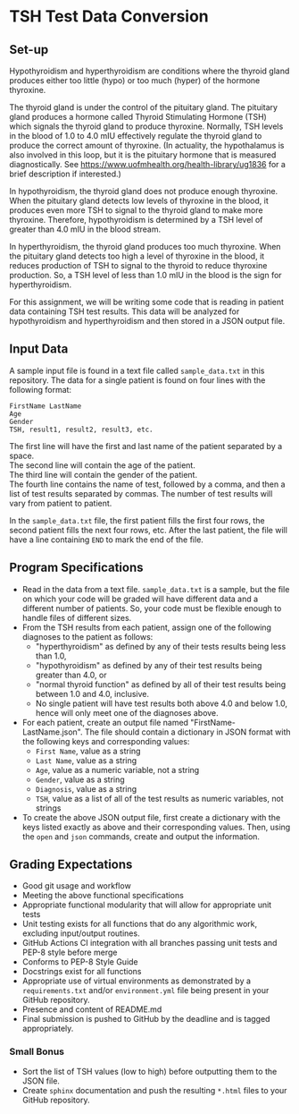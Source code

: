 # TSH Test Data Conversion

## Set-up
Hypothyroidism and hyperthyroidism are conditions where the thyroid gland 
produces either too little (hypo) or too much (hyper) of the hormone thyroxine.

The thyroid gland is under the control of the pituitary gland.  The pituitary
gland produces a hormone called Thyroid Stimulating Hormone (TSH) which 
signals the thyroid gland to produce thyroxine.  Normally, TSH levels in the
blood of 1.0 to 4.0 mIU effectively regulate the thyroid gland to produce the
correct amount of thyroxine.  (In actuality, the hypothalamus is also involved
in this loop, but it is the pituitary hormone that is measured diagnostically.
See <https://www.uofmhealth.org/health-library/ug1836> for a brief description
if interested.)

In hypothyroidism, the thyroid gland does not produce enough 
thyroxine.  When the pituitary gland detects low levels of thyroxine in the
blood, it produces even more TSH to signal to the thyroid gland to make more
thyroxine.  Therefore, hypothyroidism is determined by a TSH level of greater
than 4.0 mIU in the blood stream.

In hyperthyroidism, the thyroid gland produces too much thyroxine.  When the
pituitary gland detects too high a level of thyroxine in the blood, it reduces
production of TSH to signal to the thyroid to reduce thyroxine production.  So,
a TSH level of less than 1.0 mIU in the blood is the sign for hyperthyroidism.  

For this assignment, we will be writing some code that is reading in patient
data containing TSH test results.  This data will be analyzed for hypothyroidism
and hyperthyroidism and then stored in a JSON output file.

## Input Data
A sample input file is found in a text file called `sample_data.txt` in this 
repository.  The data for a single patient is found on four lines with the 
following format:
```
FirstName LastName
Age
Gender
TSH, result1, result2, result3, etc.
```
The first line will have the first and last name of the patient separated 
by a space.  
The second line will contain the age of the patient.  
The third line will contain the gender of the patient.  
The fourth line contains the name of test, followed by a comma, and then a
list of test results separated by commas.  The number of test results will
vary from patient to patient.

In the `sample_data.txt` file, the first patient fills the first four rows, the
second patient fills the next four rows, etc.  After the last patient, the
file will have a line containing `END` to mark the end of the file.

## Program Specifications
* Read in the data from a text file.  `sample_data.txt` is a sample, but the file
on which your code will be graded will have different data and a different
number of patients.  So, your code must be flexible enough to handle files
of different sizes.
* From the TSH results from each patient, assign one of the following diagnoses
to the patient as follows:
  + "hyperthyroidism" as defined by any of their tests results being less than 1.0,
  + "hypothyroidism" as defined by any of their test results being greater than 4.0, or
  + "normal thyroid function" as defined by all of their test results being
  between 1.0 and 4.0, inclusive.
  + No single patient will have test results both above 4.0 and below 1.0,
  hence will only meet one of the diagnoses above.
* For each patient, create an output file named "FirstName-LastName.json".
The file should contain a dictionary in JSON format with the following 
keys and corresponding values: 
  + `First Name`, value as a string
  + `Last Name`, value as a string
  + `Age`, value as a numeric variable, not a string
  + `Gender`, value as a string
  + `Diagnosis`, value as a string
  + `TSH`, value as a list of all of the test results as numeric variables, not
  strings
* To create the above JSON output file, first create a dictionary with the keys
listed exactly as above and their corresponding values.  Then, using the `open` and `json`
commands, create and output the information.


## Grading Expectations
* Good git usage and workflow
* Meeting the above functional specifications
* Appropriate functional modularity that will allow for appropriate unit tests
* Unit testing exists for all functions that do any algorithmic work, excluding
input/output routines.
* GitHub Actions CI integration with all branches passing unit tests and PEP-8 
  style before merge
* Conforms to PEP-8 Style Guide 
* Docstrings exist for all functions
* Appropriate use of virtual environments as demonstrated by a  
  `requirements.txt` and/or `environment.yml` file being present in your GitHub 
  repository.
* Presence and content of README.md
* Final submission is pushed to GitHub by the deadline and is tagged 
  appropriately.

### Small Bonus
* Sort the list of TSH values (low to high) before outputting them to the JSON
file. 
*  Create `sphinx` documentation and push the resulting `*.html` files to your
GitHub repository.
